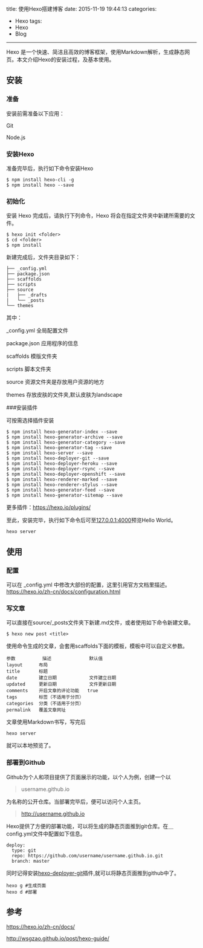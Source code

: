 title: 使用Hexo搭建博客
date: 2015-11-19 19:44:13
categories:
- Hexo
tags:
- Hexo
- Blog
---


Hexo 是一个快速、简洁且高效的博客框架，使用Markdown解析，生成静态网页。本文介绍Hexo的安装过程，及基本使用。
<!--more-->
## 安装

### 准备

安装前需准备以下应用：

Git

Node.js

### 安装Hexo

准备完毕后，执行如下命令安装Hexo


	$ npm install hexo-cli -g
	$ npm install hexo --save

### 初始化

安装 Hexo 完成后，请执行下列命令，Hexo 将会在指定文件夹中新建所需要的文件。

	$ hexo init <folder>
	$ cd <folder>
	$ npm install

新建完成后，文件夹目录如下：

	├── _config.yml
	├── package.json
	├── scaffolds
	├── scripts
	├── source
	|   ├── _drafts
	|   └── _posts
	└── themes


其中：

_config.yml 全局配置文件

package.json 应用程序的信息

scaffolds 模版文件夹

scripts 脚本文件夹

source 资源文件夹是存放用户资源的地方

themes 存放皮肤的文件夹,默认皮肤为landscape

###安装插件

可按需选择插件安装


	$ npm install hexo-generator-index --save
	$ npm install hexo-generator-archive --save
	$ npm install hexo-generator-category --save
	$ npm install hexo-generator-tag --save
	$ npm install hexo-server --save
	$ npm install hexo-deployer-git --save
	$ npm install hexo-deployer-heroku --save
	$ npm install hexo-deployer-rsync --save
	$ npm install hexo-deployer-openshift --save
	$ npm install hexo-renderer-marked --save
	$ npm install hexo-renderer-stylus --save
	$ npm install hexo-generator-feed --save
	$ npm install hexo-generator-sitemap --save

更多插件：https://hexo.io/plugins/

至此，安装完毕，执行如下命令后可至[127.0.0.1:4000](http://127.0.0.1:4000)预览Hello World。

	hexo server

## 使用

### 配置

可以在 _config.yml 中修改大部份的配置，这里引用官方文档里描述。
https://hexo.io/zh-cn/docs/configuration.html

### 写文章

可以直接在source/_posts文件夹下新建.md文件，或者使用如下命令新建文章。

	$ hexo new post <title>

使用命令生成的文章，会套用scaffolds下面的模板，模板中可以自定义参数。

	参数			描述				默认值
	layout		布局
	title		标题
	date		建立日期			文件建立日期
	updated		更新日期			文件更新日期
	comments	开启文章的评论功能	true
	tags		标签（不适用于分页）
	categories	分类（不适用于分页）
	permalink	覆盖文章网址

文章使用Markdown书写，写完后

	hexo server

就可以本地预览了。

### 部署到Github

Github为个人和项目提供了页面展示的功能，以个人为例，创建一个以

>username.github.io

为名称的公开仓库。当部署完毕后，便可以访问个人主页。

>http://username.github.io


Hexo提供了方便的部署功能，可以将生成的静态页面推到git仓库。在＿config.yml文件中配置如下信息。

	deploy:
	  type: git
	  repo: https://github.com/username/username.github.io.git
	  branch: master

同时记得安装[hexo-deployer-git](#安装插件)插件,就可以将静态页面推到github中了。

	hexo g #生成页面
	hexo d #部署



## 参考

https://hexo.io/zh-cn/docs/

http://wsgzao.github.io/post/hexo-guide/
